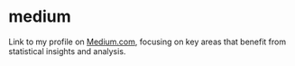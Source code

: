 # medium
Link to my profile on [Medium.com](https://medium.com/@obifrfr), focusing on key areas that benefit from statistical insights and analysis.

